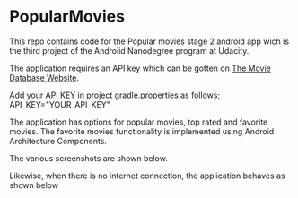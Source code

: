 # PopularMovies
This repo contains code for the Popular movies stage 2 android app wich is the third project of the Androiid Nanodegree program at Udacity.

The application requires an API key which can be gotten on [The Movie Database Website](https://www.themoviedb.org).

Add your API KEY in project gradle.properties as follows;
API_KEY="YOUR_API_KEY"

The application has options for popular movies, top rated and favorite movies. The favorite movies functionality is implemented using Android Architecture Components.

The various screenshots are shown below.




Likewise, when there is no internet connection, the application behaves as shown below






